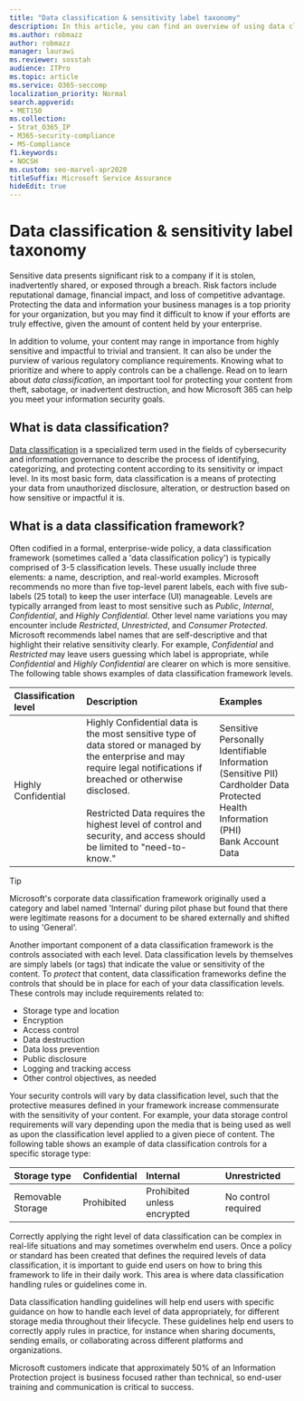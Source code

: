 ```yaml
---
title: "Data classification & sensitivity label taxonomy"
description: In this article, you can find an overview of using data classification & sensitivity label taxonomy with Microsoft 365.
ms.author: robmazz
author: robmazz
manager: laurawi
ms.reviewer: sosstah
audience: ITPro
ms.topic: article
ms.service: O365-seccomp
localization_priority: Normal
search.appverid:
- MET150
ms.collection:
- Strat_O365_IP
- M365-security-compliance
- MS-Compliance
f1.keywords:
- NOCSH
ms.custom: seo-marvel-apr2020
titleSuffix: Microsoft Service Assurance
hideEdit: true
---
```


# Data classification & sensitivity label taxonomy

Sensitive data presents significant risk to a company if it is stolen, inadvertently shared, or exposed through a breach. Risk factors include reputational damage, financial impact, and loss of competitive advantage. Protecting the data and information your business manages is a top priority for your organization, but you may find it difficult to know if your efforts are truly effective, given the amount of content held by your enterprise.

In addition to volume, your content may range in importance from highly sensitive and impactful to trivial and transient. It can also be under the purview of various regulatory compliance requirements. Knowing what to prioritize and where to apply controls can be a challenge. Read on to learn about *data classification*, an important tool for protecting your content from theft, sabotage, or inadvertent destruction, and how Microsoft 365 can help you meet your information security goals.

## What is data classification?

[Data classification](/microsoft-365/compliance/data-classification-overview) is a specialized term used in the fields of cybersecurity and information governance to describe the process of identifying, categorizing, and protecting content according to its sensitivity or impact level. In its most basic form, data classification is a means of protecting your data from unauthorized disclosure, alteration, or destruction based on how sensitive or impactful it is.

## What is a data classification framework?

Often codified in a formal, enterprise-wide policy, a data classification framework (sometimes called a 'data classification policy') is typically comprised of 3-5 classification levels. These usually include three elements: a name, description, and real-world examples. Microsoft recommends no more than five top-level parent labels, each with five sub-labels (25 total) to keep the user interface (UI) manageable. Levels are typically arranged from least to most sensitive such as *Public*, *Internal*, *Confidential*, and *Highly*
*Confidential*. Other level name variations you may encounter include *Restricted*, *Unrestricted*, and *Consumer Protected*. Microsoft recommends label names that are self-descriptive and that highlight their relative sensitivity clearly. For example, *Confidential* and *Restricted* may leave users guessing which label is appropriate, while *Confidential* and *Highly Confidential* are clearer on which is more sensitive. The following table shows examples of data classification framework levels.

|**Classification level**|**Description**|**Examples**|
|:-----------------------|:--------------|:-----------|
| Highly Confidential | Highly Confidential data is the most sensitive type of data stored or managed by the enterprise and may require legal notifications if breached or otherwise disclosed. <br><br> Restricted Data requires the highest level of control and security, and access should be limited to "need-to- know." | Sensitive Personally Identifiable Information (Sensitive PII) <br> Cardholder Data <br> Protected Health Information (PHI) <br> Bank Account Data |

>[!TIP]
>Microsoft's corporate data classification framework originally used a category and label named 'Internal' during pilot phase but found that there were legitimate reasons for a document to be shared externally and shifted to using 'General'.

Another important component of a data classification framework is the controls associated with each level. Data classification levels by themselves are simply labels (or tags) that indicate the value or sensitivity of the content. To *protect* that content, data classification frameworks define the controls that should be in place for each of your data classification levels. These controls may include requirements related to:

- Storage type and location
- Encryption
- Access control
- Data destruction
- Data loss prevention
- Public disclosure
- Logging and tracking access
- Other control objectives, as needed

Your security controls will vary by data classification level, such that the protective measures defined in your framework increase commensurate with the sensitivity of your content. For example, your data storage control requirements will vary depending upon the media that is being used as well as upon the classification level applied to a given piece of content. The following table shows an example of data classification controls for a specific storage type:

|**Storage type**|**Confidential**|**Internal**|**Unrestricted**|
|:---------------|:---------------|:-----------|:---------------|
| Removable Storage | Prohibited | Prohibited unless encrypted | No control required |

Correctly applying the right level of data classification can be complex in real-life situations and may sometimes overwhelm end users. Once a policy or standard has been created that defines the required levels of data classification, it is important to guide end users on how to bring this framework to life in their daily work. This area is where data classification handling rules or guidelines come in.

Data classification handling guidelines will help end users with specific guidance on how to handle each level of data appropriately, for different storage media throughout their lifecycle. These guidelines help end users to correctly apply rules in practice, for instance when sharing documents, sending emails, or collaborating across different platforms and organizations.

Microsoft customers indicate that approximately 50% of an Information Protection project is business focused rather than technical, so end-user training and communication is critical to success.

